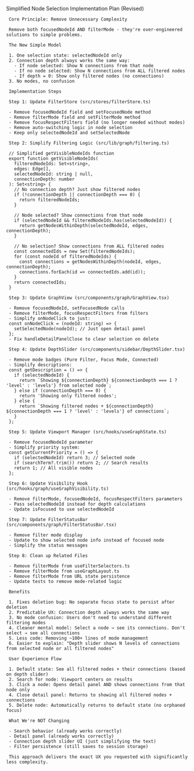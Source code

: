 Simplified Node Selection Implementation Plan (Revised)

     Core Principle: Remove Unnecessary Complexity

     Remove both focusedNodeId AND filterMode - they're over-engineered solutions to simple problems.

     The New Simple Model

     1. One selection state: selectedNodeId only
     2. Connection depth always works the same way:
       - If node selected: Show N connections from that node
       - If no node selected: Show N connections from ALL filtered nodes  
       - If depth = 0: Show only filtered nodes (no connections)
     3. No modes, no confusion

     Implementation Steps

     Step 1: Update FilterStore (src/stores/filterStore.ts)

     - Remove focusedNodeId field and setFocusedNode method
     - Remove filterMode field and setFilterMode method
     - Remove focusRespectFilters field (no longer needed without modes)
     - Remove auto-switching logic in node selection
     - Keep only selectedNodeId and setSelectedNode

     Step 2: Simplify Filtering Logic (src/lib/graph/filtering.ts)

     // Simplified getVisibleNodeIds function
     export function getVisibleNodeIds(
       filteredNodeIds: Set<string>,
       edges: Edge[],
       selectedNodeId: string | null,
       connectionDepth: number
     ): Set<string> {
       // No connection depth? Just show filtered nodes
       if (!connectionDepth || connectionDepth === 0) {
         return filteredNodeIds;
       }
       
       // Node selected? Show connections from that node
       if (selectedNodeId && filteredNodeIds.has(selectedNodeId)) {
         return getNodesWithinDepth(selectedNodeId, edges, connectionDepth);
       }
       
       // No selection? Show connections from ALL filtered nodes
       const connectedIds = new Set(filteredNodeIds);
       for (const nodeId of filteredNodeIds) {
         const connections = getNodesWithinDepth(nodeId, edges, connectionDepth);
         connections.forEach(id => connectedIds.add(id));
       }
       return connectedIds;
     }

     Step 3: Update GraphView (src/components/graph/GraphView.tsx)

     - Remove focusedNodeId, setFocusedNode calls
     - Remove filterMode, focusRespectFilters from filters
     - Simplify onNodeClick to just:
     const onNodeClick = (nodeId: string) => {
       setSelectedNode(nodeId); // Just open detail panel
     };
     - Fix handleDetailPanelClose to clear selection on delete

     Step 4: Update DepthSlider (src/components/sidebar/DepthSlider.tsx)

     - Remove mode badges (Pure Filter, Focus Mode, Connected)
     - Simplify descriptions:
     const getDescription = () => {
       if (selectedNodeId) {
         return `Showing ${connectionDepth} ${connectionDepth === 1 ? 'level' : 'levels'} from selected node`;
       } else if (connectionDepth === 0) {
         return 'Showing only filtered nodes';
       } else {
         return `Showing filtered nodes + ${connectionDepth} ${connectionDepth === 1 ? 'level' : 'levels'} of connections`;
       }
     };

     Step 5: Update Viewport Manager (src/hooks/useGraphState.ts)

     - Remove focusedNodeId parameter
     - Simplify priority system:
     const getCurrentPriority = () => {
       if (selectedNodeId) return 3; // Selected node
       if (searchTerm?.trim()) return 2; // Search results
       return 1; // All visible nodes
     };

     Step 6: Update Visibility Hook (src/hooks/graph/useGraphVisibility.ts)

     - Remove filterMode, focusedNodeId, focusRespectFilters parameters
     - Pass selectedNodeId instead for depth calculations
     - Update isFocused to use selectedNodeId

     Step 7: Update FilterStatusBar (src/components/graph/FilterStatusBar.tsx)

     - Remove filter mode display
     - Update to show selected node info instead of focused node
     - Simplify the status messages

     Step 8: Clean up Related Files

     - Remove filterMode from useFilterSelectors.ts
     - Remove filterMode from useGraphLayout.ts
     - Remove filterMode from URL state persistence
     - Update tests to remove mode-related logic

     Benefits

     1. Fixes deletion bug: No separate focus state to persist after deletion
     2. Predictable UX: Connection depth always works the same way
     3. No mode confusion: Users don't need to understand different filtering modes
     4. Cleaner mental model: Select a node → see its connections. Don't select → see all connections
     5. Less code: Removing ~100+ lines of mode management
     6. Easier to explain: "Depth slider shows N levels of connections from selected node or all filtered nodes"

     User Experience Flow

     1. Default state: See all filtered nodes + their connections (based on depth slider)
     2. Search for node: Viewport centers on results
     3. Click a node: Opens detail panel AND shows connections from that node only
     4. Close detail panel: Returns to showing all filtered nodes + connections
     5. Delete node: Automatically returns to default state (no orphaned focus)

     What We're NOT Changing

     - Search behavior (already works correctly)
     - Detail panel (already works correctly)
     - Connection depth slider UI (just simplifying the text)
     - Filter persistence (still saves to session storage)

     This approach delivers the exact UX you requested with significantly less complexity.